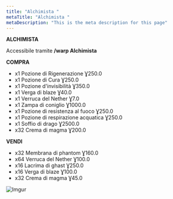 ```yaml
---
title: "Alchimista "
metaTitle: "Alchimista "
metaDescription: "This is the meta description for this page"
---
```


**ALCHIMISTA**

Accessibile tramite **/warp Alchimista**

**COMPRA**
- x1 Pozione di Rigenerazione Ɣ250.0
- x1 Pozione di Cura Ɣ250.0
- x1 Pozione d'invisibilità Ɣ350.0
- x1 Verga di blaze Ɣ40.0
- x1 Verruca del Nether Ɣ7.0
- x1 Zampa di coniglio Ɣ1000.0
- x1 Pozione di resistenza al fuoco Ɣ250.0
- x1 Pozione di respirazione acquatica Ɣ250.0
- x1 Soffio di drago Ɣ2500.0
- x32 Crema di magma Ɣ200.0

**VENDI**
- x32 Membrana di phantom Ɣ160.0
- x64 Verruca del Nether Ɣ100.0
- x16 Lacrima di ghast Ɣ250.0
- x16 Verga di blaze Ɣ100.0
- x32 Crema di magma Ɣ45.0

![Imgur](https://imgur.com/4UQGxeT.png)
